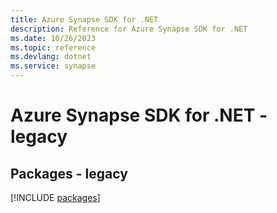 ```yaml
---
title: Azure Synapse SDK for .NET
description: Reference for Azure Synapse SDK for .NET
ms.date: 10/26/2023
ms.topic: reference
ms.devlang: dotnet
ms.service: synapse
---
```

# Azure Synapse SDK for .NET - legacy
## Packages - legacy
[!INCLUDE [packages](synapse-index.md)]